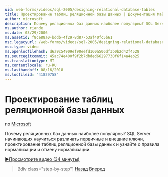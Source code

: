 ```yaml
---
uid: web-forms/videos/sql-2005/designing-relational-database-tables
title: Проектирование таблиц реляционной базы данных | Документация Майкрософт
author: microsoft
description: Почему реляционных баз данных наиболее популярны? SQL Server начинающих научитесь различать первичные и внешние ключи реляционной базы данных разработки...
ms.author: riande
ms.date: 03/29/2006
ms.assetid: f8ce88a0-bddb-4f29-8d87-b3af40fc5b61
msc.legacyurl: /web-forms/videos/sql-2005/designing-relational-database-tables
msc.type: video
ms.openlocfilehash: d6a9c54909ef90eefd160a506df3b0b2d42f4528
ms.sourcegitcommit: 45ac74e400f9f2b7dbded66297730f6f14a4eb25
ms.translationtype: MT
ms.contentlocale: ru-RU
ms.lasthandoff: 08/16/2018
ms.locfileid: "41829758"
---
```

<a name="designing-relational-database-tables"></a>Проектирование таблиц реляционной базы данных
====================
по [Microsoft](https://github.com/microsoft)

Почему реляционных баз данных наиболее популярны? SQL Server начинающих научиться различать первичные и внешние ключи, проектирование таблиц реляционной базы данных и узнайте о правила нормализации и отмену нормализации.

[&#9654;Просмотрите видео (34 минуты)](https://channel9.msdn.com/Blogs/ASP-NET-Site-Videos/designing-relational-database-tables)

> [!div class="step-by-step"]
> [Назад](more-about-column-data-types-and-other-properties.md)
> [Вперед](manipulating-database-data.md)
